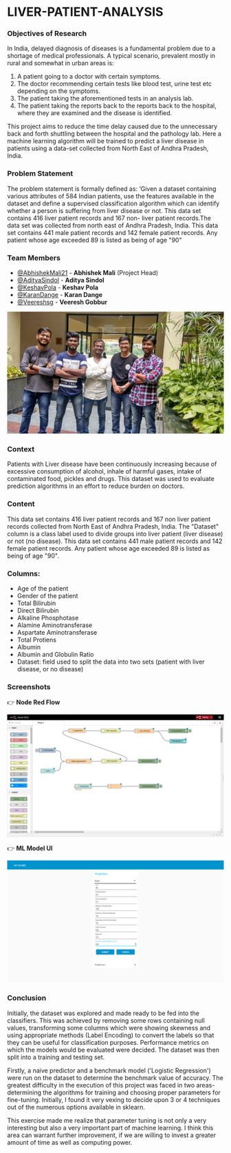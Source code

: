 

# LIVER-PATIENT-ANALYSIS

### Objectives of Research
In India, delayed diagnosis of diseases is a fundamental problem due to a shortage of medical
professionals. A typical scenario, prevalent mostly in rural and somewhat in urban areas is:
1. A patient going to a doctor with certain symptoms.
2. The doctor recommending certain tests like blood test, urine test etc depending on the
symptoms.
3. The patient taking the aforementioned tests in an analysis lab.
4. The patient taking the reports back to the reports back to the hospital, where they are
examined and the disease is identified.

This project aims to reduce the time delay caused due to the unnecessary back and forth shuttling between the hospital and the pathology lab. Here a machine learning algorithm will be trained to predict a liver disease in patients using a data-set collected from North East of Andhra Pradesh, India.

### Problem Statement
The problem statement is formally defined as:
‘Given a dataset containing various attributes of 584 Indian patients, use the features
available in the dataset and define a supervised classification algorithm which can identify
whether a person is suffering from liver disease or not. This data set contains 416 liver patient
records and 167 non- liver patient records.The data set was collected from north east of Andhra
Pradesh, India. This data set contains 441 male patient records and 142 female patient records.
Any patient whose age exceeded 89 is listed as being of age "90"

### Team Members

- [@AbhishekMali21](https://github.com/abhishekmali21) - **Abhishek Mali** (Project Head)
- [@AdityaSindol](https://github.com/AdityaSindol) - **Aditya Sindol**
- [@KeshavPola](https://github.com/keshavpola) - **Keshav Pola**
- [@KaranDange](https://github.com/KaranDange) - **Karan Dange**
- [@Veereshsg](https://github.com/Veereshsg) - **Veeresh Gobbur**

<p align="center">
  <img src="https://github.com/AbhishekMali21/Liver-Patient-Analysis/blob/master/Team%20Stark%20Group%20Pic.jpeg">
</p>

### Context
Patients with Liver disease have been continuously increasing because of excessive
consumption of alcohol, inhale of harmful gases, intake of contaminated food, pickles and
drugs. This dataset was used to evaluate prediction algorithms in an effort to reduce burden on
doctors.

### Content
This data set contains 416 liver patient records and 167 non liver patient records
collected from North East of Andhra Pradesh, India. The "Dataset" column is a class label used
to divide groups into liver patient (liver disease) or not (no disease). This data set contains 441
male patient records and 142 female patient records. Any patient whose age exceeded 89 is
listed as being of age "90".

### Columns:
* Age of the patient
* Gender of the patient
* Total Bilirubin
* Direct Bilirubin
* Alkaline Phosphotase
* Alamine Aminotransferase
* Aspartate Aminotransferase
* Total Protiens
* Albumin
* Albumin and Globulin Ratio
* Dataset: field used to split the data into two sets (patient with liver disease, or no disease)

### Screenshots

👉 **Node Red Flow**

![Noderedflow](https://github.com/AbhishekMali21/LIVER-PATIENT-ANALYSIS/blob/master/Screenshots/Node%20Red%20Flow.png)

👉 **ML Model UI**

![MLModelUI](https://github.com/AbhishekMali21/LIVER-PATIENT-ANALYSIS/blob/master/Screenshots/ML%20Modek%20UI.png)

### Conclusion

Initially, the dataset was explored and made ready to be fed into the classifiers. This
was achieved by removing some rows containing null values, transforming some columns
which were showing skewness and using appropriate methods (Label Encoding) to convert
the labels so that they can be useful for classification purposes. Performance metrics on which
the models would be evaluated were decided. The dataset was then split into a training and
testing set.

Firstly, a naive predictor and a benchmark model ('Logistic Regression') were run on
the dataset to determine the benchmark value of accuracy. The greatest difficulty in the
execution of this project was faced in two areas- determining the algorithms for training and
choosing proper parameters for fine-tuning. Initially, I found it very vexing to decide upon 3
or 4 techniques out of the numerous options available in sklearn.

This exercise made me realize that parameter tuning is not only a very interesting but
also a very important part of machine learning. I think this area can warrant further
improvement, if we are willing to invest a greater amount of time as well as computing power.
